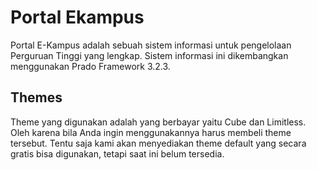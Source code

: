 # Portal Ekampus
Portal E-Kampus adalah sebuah sistem informasi untuk pengelolaan Perguruan Tinggi yang lengkap. Sistem informasi ini dikembangkan menggunakan Prado Framework 3.2.3.
## Themes
Theme yang digunakan adalah yang berbayar yaitu Cube dan Limitless. Oleh karena bila Anda ingin menggunakannya harus membeli theme tersebut. Tentu saja kami akan menyediakan theme default yang secara gratis bisa digunakan, tetapi saat ini belum tersedia.
